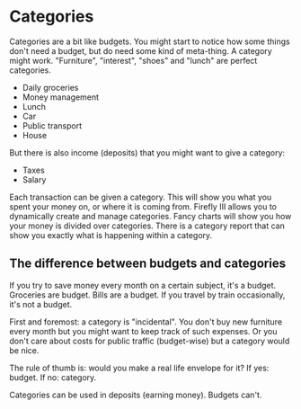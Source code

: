 # Categories

Categories are a bit like budgets. You might start to notice how some things don't need a budget, but do need some kind of meta-thing. A category might work. "Furniture", "interest", "shoes" and "lunch" are perfect categories.

* Daily groceries
* Money management
* Lunch
* Car
* Public transport
* House

But there is also income \(deposits\) that you might want to give a category:

* Taxes
* Salary

Each transaction can be given a category. This will show you what you spent your money on, or where it is coming from. Firefly III allows you to dynamically create and manage categories. Fancy charts will show you how your money is divided over categories. There is a category report that can show you exactly what is happening within a category.

## The difference between budgets and categories

If you try to save money every month on a certain subject, it's a budget. Groceries are budget. Bills are a budget. If you travel by train occasionally, it's not a budget.

First and foremost: a category is "incidental". You don't buy new furniture every month but you might want to keep track of such expenses. Or you don't care about costs for public traffic \(budget-wise\) but a category would be nice.

The rule of thumb is: would you make a real life envelope for it? If yes: budget. If no: category.

Categories can be used in deposits \(earning money\). Budgets can't.

